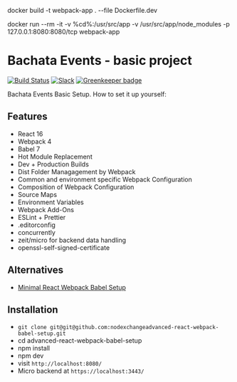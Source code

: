 docker build -t webpack-app . --file Dockerfile.dev

docker run --rm -it -v %cd%:/usr/src/app -v /usr/src/app/node_modules -p 127.0.0.1:8080:8080/tcp webpack-app

# Bachata Events - basic project

[![Build Status](https://travis-ci.org/rwieruch/advanced-react-webpack-babel-setup.svg?branch=master)](https://travis-ci.org/rwieruch/advanced-react-webpack-babel-setup) [![Slack](https://slack-the-road-to-learn-react.wieruch.com/badge.svg)](https://slack-the-road-to-learn-react.wieruch.com/) [![Greenkeeper badge](https://badges.greenkeeper.io/rwieruch/advanced-react-webpack-babel-setup.svg)](https://greenkeeper.io/)

Bachata Events Basic Setup. How to set it up yourself:
<!--
- [Minimal React + Webpack Setup](https://www.robinwieruch.de/minimal-react-webpack-babel-setup/)
- [Advanced Webpack Setup](https://www.robinwieruch.de/webpack-advanced-setup-tutorial/)
- [ESLint](https://www.robinwieruch.de/webpack-eslint/)
- [ESLint + React](https://www.robinwieruch.de/react-eslint-webpack-babel/)
- [Prettier + ESLint](https://www.robinwieruch.de/prettier-eslint/)

[![Edit advanced-react-webpack-babel-setup](https://codesandbox.io/static/img/play-codesandbox.svg)](https://codesandbox.io/s/github/rwieruch/advanced-react-webpack-babel-setup/tree/master/?fontsize=14) -->

## Features

* React 16
* Webpack 4
* Babel 7
* Hot Module Replacement
* Dev + Production Builds
* Dist Folder Managagement by Webpack
* Common and environment specific Webpack Configuration
* Composition of Webpack Configuration
* Source Maps
* Environment Variables
* Webpack Add-Ons
* ESLint + Prettier
* .editorconfig
* concurrently
* zeit/micro for backend data handling
* openssl-self-signed-certificate

## Alternatives

* [Minimal React Webpack Babel Setup](https://github.com/rwieruch/minimal-react-webpack-babel-setup)

## Installation

- `git clone git@git@github.com:nodexchangeadvanced-react-webpack-babel-setup.git`
- cd advanced-react-webpack-babel-setup
- npm install
- npm dev
- visit `http://localhost:8080/`
- Micro backend at  `https://localhost:3443/`
